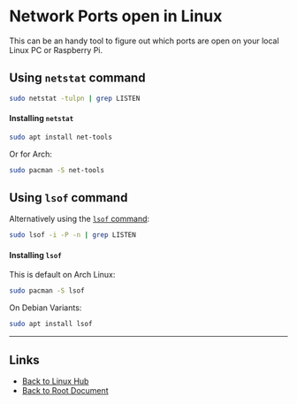 # Network Ports open in Linux

This can be an handy tool to figure out which ports are open on your local Linux PC or Raspberry Pi.

## Using `netstat` command

```sh
sudo netstat -tulpn | grep LISTEN
```

#### Installing `netstat`

```sh
sudo apt install net-tools
```

Or for Arch:

```sh
sudo pacman -S net-tools
```

## Using `lsof` command

Alternatively using the [`lsof` command](./cli/lsof.md):

```sh
sudo lsof -i -P -n | grep LISTEN
```

#### Installing `lsof`

This is default on Arch Linux:

```sh
sudo pacman -S lsof
```

On Debian Variants:

```sh
sudo apt install lsof
```

----
<!-- Footer Begins Here -->
## Links

- [Back to Linux Hub](./README.md)
- [Back to Root Document](../README.md)
